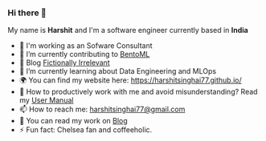 ### Hi there 👋

<!--
**harshitsinghai77/harshitsinghai77** is a ✨ _special_ ✨ repository because its `README.md` (this file) appears on your GitHub profile. -->

My name is **Harshit** and I'm a software engineer currently based in **India**

- 🔭 I'm working as an Sofware Consultant
- 🔭 I’m currently contributing to [BentoML](https://github.com/bentoml/BentoML)
- 🗿 Blog [Fictionally Irrelevant](https://fictionally-irrelevant.vercel.app/)
- 🌱 I’m currently learning about Data Engineering and MLOps
- 🌍 You can find my website here: https://harshitsinghai77.github.io/
- 💬 How to productively work with me and avoid misunderstanding? Read my [User Manual](https://gist.github.com/harshitsinghai77/43dc955324cd5476cb0b1ba75c124fea)
- 📫 How to reach me: harshitsinghai77@gmail.com
- 📖 You can read my work on [Blog](https://fictionally-irrelevant.vercel.app/)
- ⚡ Fun fact: Chelsea fan and coffeeholic. 
